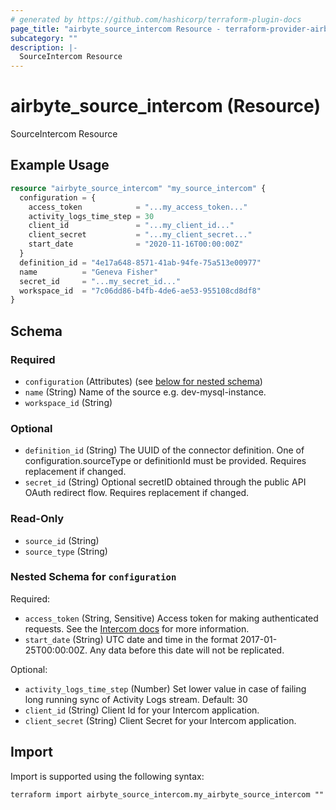 ```yaml
---
# generated by https://github.com/hashicorp/terraform-plugin-docs
page_title: "airbyte_source_intercom Resource - terraform-provider-airbyte"
subcategory: ""
description: |-
  SourceIntercom Resource
---
```


# airbyte_source_intercom (Resource)

SourceIntercom Resource

## Example Usage

```terraform
resource "airbyte_source_intercom" "my_source_intercom" {
  configuration = {
    access_token            = "...my_access_token..."
    activity_logs_time_step = 30
    client_id               = "...my_client_id..."
    client_secret           = "...my_client_secret..."
    start_date              = "2020-11-16T00:00:00Z"
  }
  definition_id = "4e17a648-8571-41ab-94fe-75a513e00977"
  name          = "Geneva Fisher"
  secret_id     = "...my_secret_id..."
  workspace_id  = "7c06dd86-b4fb-4de6-ae53-955108cd8df8"
}
```

<!-- schema generated by tfplugindocs -->
## Schema

### Required

- `configuration` (Attributes) (see [below for nested schema](#nestedatt--configuration))
- `name` (String) Name of the source e.g. dev-mysql-instance.
- `workspace_id` (String)

### Optional

- `definition_id` (String) The UUID of the connector definition. One of configuration.sourceType or definitionId must be provided. Requires replacement if changed.
- `secret_id` (String) Optional secretID obtained through the public API OAuth redirect flow. Requires replacement if changed.

### Read-Only

- `source_id` (String)
- `source_type` (String)

<a id="nestedatt--configuration"></a>
### Nested Schema for `configuration`

Required:

- `access_token` (String, Sensitive) Access token for making authenticated requests. See the <a href="https://developers.intercom.com/building-apps/docs/authentication-types#how-to-get-your-access-token">Intercom docs</a> for more information.
- `start_date` (String) UTC date and time in the format 2017-01-25T00:00:00Z. Any data before this date will not be replicated.

Optional:

- `activity_logs_time_step` (Number) Set lower value in case of failing long running sync of Activity Logs stream. Default: 30
- `client_id` (String) Client Id for your Intercom application.
- `client_secret` (String) Client Secret for your Intercom application.

## Import

Import is supported using the following syntax:

```shell
terraform import airbyte_source_intercom.my_airbyte_source_intercom ""
```
